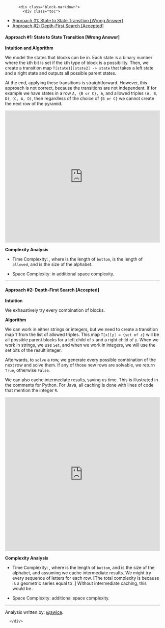 <div class="article-body">
        
          <div class="block-markdown">
            <div class="toc">
<ul>
<li><a href="#approach-1-state-to-state-transition-wrong-answer">Approach #1: State to State Transition [Wrong Answer]</a></li>
<li><a href="#approach-2-depth-first-search-accepted">Approach #2: Depth-First Search [Accepted]</a></li>
</ul>
</div>
<h4 id="approach-1-state-to-state-transition-wrong-answer">Approach #1: State to State Transition [Wrong Answer]</h4>
<p><strong>Intuition and Algorithm</strong></p>
<p>We model the states that blocks can be in.  Each state is a binary number where the <code>k</code>th bit is set if the <code>k</code>th type of block is a possibility.  Then, we create a transition map <code>T[state1][state2] -&gt; state</code> that takes a left state and a right state and outputs all possible parent states.</p>
<p>At the end, applying these transitions is straightforward.  However, this approach is not correct, because the transitions are not independent.  If for example we have states in a row <code>A, {B or C}, A</code>, and allowed triples <code>(A, B, D)</code>, <code>(C, A, D)</code>, then regardless of the choice of <code>{B or C}</code> we cannot create the next row of the pyramid.</p>
<iframe src="https://leetcode.com/playground/FoBNczLu/shared" frameborder="0" width="100%" height="429" name="FoBNczLu"></iframe>

<p><strong>Complexity Analysis</strong></p>
<ul>
<li>
<p>Time Complexity: <script type="math/tex; mode=display">O(2^{2\mathcal{A}}A + N^2)</script>, where <script type="math/tex; mode=display">N</script> is the length of <code>bottom</code>, <script type="math/tex; mode=display">A</script> is the length of <code>allowed</code>, and <script type="math/tex; mode=display">\mathcal{A}</script> is the size of the alphabet.</p>
</li>
<li>
<p>Space Complexity: <script type="math/tex; mode=display">O(2^{2\mathcal{A}})</script> in additional space complexity.</p>
</li>
</ul>
<hr>
<h4 id="approach-2-depth-first-search-accepted">Approach #2: Depth-First Search [Accepted]</h4>
<p><strong>Intuition</strong></p>
<p>We exhaustively try every combination of blocks.</p>
<p><strong>Algorithm</strong></p>
<p>We can work in either strings or integers, but we need to create a transition map <code>T</code> from the list of allowed triples.  This map <code>T[x][y] = {set of z}</code> will be all possible parent blocks for a left child of <code>x</code> and a right child of <code>y</code>.  When we work in strings, we use <code>Set</code>, and when we work in integers, we will use the set bits of the result integer.</p>
<p>Afterwards, to <code>solve</code> a row, we generate every possible combination of the next row and solve them.  If any of those new rows are solvable, we return <code>True</code>, otherwise <code>False</code>.</p>
<p>We can also cache intermediate results, saving us time.  This is illustrated in the comments for Python.  For Java, all caching is done with lines of code that mention the integer <code>R</code>.</p>
<iframe src="https://leetcode.com/playground/W723Lgci/shared" frameborder="0" width="100%" height="500" name="W723Lgci"></iframe>

<p><strong>Complexity Analysis</strong></p>
<ul>
<li>
<p>Time Complexity: <script type="math/tex; mode=display">O(\mathcal{A}^{N})</script>, where <script type="math/tex; mode=display">N</script> is the length of <code>bottom</code>, and <script type="math/tex; mode=display">\mathcal{A}</script> is the size of the alphabet, and assuming we cache intermediate results.  We might try every sequence of letters for each row.  [The total complexity is because <script type="math/tex; mode=display">O(\sum_{k}^n \mathcal{A}^{k})</script> is a geometric series equal to <script type="math/tex; mode=display">O(\frac{\mathcal{A^{n+1}}-1}{\mathcal{A}-1})</script>.]  Without intermediate caching, this would be <script type="math/tex; mode=display">O(\mathcal{A}^{N^2})</script>.</p>
</li>
<li>
<p>Space Complexity: <script type="math/tex; mode=display">O(N^2)</script> additional space complexity.</p>
</li>
</ul>
<hr>
<p>Analysis written by: <a href="https://leetcode.com/awice">@awice</a>.</p>
          </div>
        
      </div>